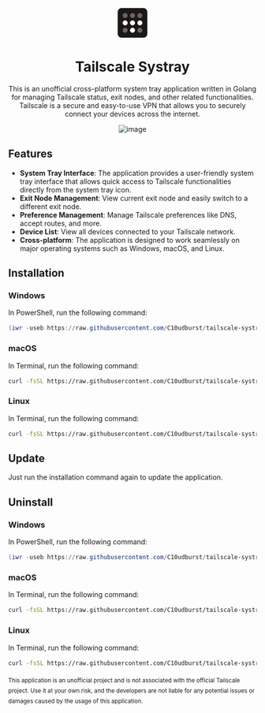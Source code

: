 <div align="center">

<img src="icons/on.png" width="60em">

# Tailscale Systray

This is an unofficial cross-platform system tray application written in Golang for managing Tailscale status, exit nodes, and other related functionalities. Tailscale is a secure and easy-to-use VPN that allows you to securely connect your devices across the internet.

![image](https://github.com/C10udburst/tailscale-systray/assets/18114966/adc69050-a320-4e3d-952b-fcf57185c8d4)

</div>

## Features

- **System Tray Interface**: The application provides a user-friendly system tray interface that allows quick access to Tailscale functionalities directly from the system tray icon.
- **Exit Node Management**: View current exit node and easily switch to a different exit node.
- **Preference Management**: Manage Tailscale preferences like DNS, accept routes, and more.
- **Device List**: View all devices connected to your Tailscale network.
- **Cross-platform**: The application is designed to work seamlessly on major operating systems such as Windows, macOS, and Linux.

## Installation

### Windows

In PowerShell, run the following command:

```powershell
(iwr -useb https://raw.githubusercontent.com/C10udburst/tailscale-systray/master/install.txt).content | iex
```

### macOS

In Terminal, run the following command:

```bash
curl -fsSL https://raw.githubusercontent.com/C10udburst/tailscale-systray/master/install.txt | sh
```

### Linux

In Terminal, run the following command:

```bash
curl -fsSL https://raw.githubusercontent.com/C10udburst/tailscale-systray/master/install.txt | sh
```

## Update

Just run the installation command again to update the application.

## Uninstall

### Windows

In PowerShell, run the following command:

```powershell
(iwr -useb https://raw.githubusercontent.com/C10udburst/tailscale-systray/master/uninstall.txt).content | iex
```

### macOS

In Terminal, run the following command:

```bash
curl -fsSL https://raw.githubusercontent.com/C10udburst/tailscale-systray/master/uninstall.txt | sh
```

### Linux

In Terminal, run the following command:

```bash
curl -fsSL https://raw.githubusercontent.com/C10udburst/tailscale-systray/master/uninstall.txt | sh
```

<sub>This application is an unofficial project and is not associated with the official Tailscale project. Use it at your own risk, and the developers are not liable for any potential issues or damages caused by the usage of this application.</sub>

